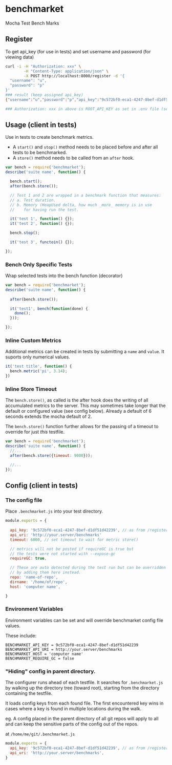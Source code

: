 # benchmarket

Mocha Test Bench Marks

## Register

To get api_key (for use in tests) and set username and password (for viewing data)

```bash
curl -i -H "Authorization: xxx" \
        -H "Content-Type: application/json" \
        -X POST http://localhost:8000/register -d '{
  "username": "u",
  "password": "p"
}'
### result (keep assigned api_key)
{"username":"u","password":"p","api_key":"9c572bf0-eca1-4247-8bef-d1df51d42239"}

### Authorization: xxx in above is ROOT_API_KEY as set in .env file (see benchmarket-server repo)
```

## Usage (client in tests)

Use in tests to create benchmark metrics.
* A `start()` and `stop()` method needs to be placed before and after all tests to be benchmarked.
* A `store()` method needs to be called from an `after` hook.

```javascript
var bench = require('benchmarket');
describe('suite name', function() {

  bench.start();
  after(bench.store());

  // Test 1 and 2 are wrapped in a benchmark function that measures:
  // a. Test duration.
  // b. Memory (HeapUsed delta, how much _more_ memory is in use
  //    for having run the test.

  it('test 1', function() {});
  it('test 2', function() {});

  bench.stop();

  it('test 3', functoin() {});

});
```

### Bench Only Specific Tests

Wrap selected tests into the bench function (decorator)

```javascript
var bench = require('benchmarket');
describe('suite name', function() {
  
  after(bench.store());

  it('test1', bench(function(done) {
    done();
  }));

});
```


### Inline Custom Metrics

Additional metrics can be created in tests by submitting a `name` and `value`. It suports only numerical values.

```javascript
it('test title', function() {
  bench.metric('pi', 3.14);
})
```

### Inline Store Timeout

The `bench.store()`, as called is the after hook does the writing of all accumulated metrics to the server. This may sometimes take longer that the default or configured value (see config below). Already a default of 6 seconds extends the mocha default of 2.

The `bench.store()` function further allows for the passing of a timeout to override for just _this_ testfile.

```javascript
var bench = require('benchmarket');
describe('suite name', function() {
  //...
  after(bench.store({timeout: 9000}));

  //...
});
```

## Config (client in tests)

### The config file

Place `.benchmarket.js` into your test directory.

```js
module.exports = {
  
  api_key: '9c572bf0-eca1-4247-8bef-d1df51d42239', // as from /register
  api_uri: 'http://your.server/benchmarks'
  timeout: 6000, // set timeout to wait for metric store()

  // metrics will not be posted if requireGC is true but
  // the tests were not started with --expose-gc
  requireGC: true,

  // These are auto detected during the test run but can be overridden
  // by adding them here instead.
  repo: 'name-of-repo',
  dirname: '/home/of/repo',
  host: 'computer name',

}
```

### Environment Variables

Environment variables can be set and will override benchmarket config file values.

These include:

```
BENCHMARKET_API_KEY = 9c572bf0-eca1-4247-8bef-d1df51d42239
BENCHMARKET_API_URI = http://your.server/benchmarks
BENCHMARKET_HOST = 'computer name'
BENCHMARKET_REQUIRE_GC = false
```


### "Hiding" config in parent directory.

The configurer runs ahead of each testfile. It searches for `.benchmarket.js` by walking up the directory tree (toward root), starting from the directory containing the testfile.

It loads config keys from each found file. The first encountered key wins in cases where a key is found in multiple locations during the walk.

eg. A config placed in the parent directory of all git repos will apply to all and can keep the sensitive parts of the config out of the repos.

at `/home/me/git/.benchmarket.js`
```js
module.exports = {
  api_key: '9c572bf0-eca1-4247-8bef-d1df51d42239', // as from /register
  api_uri: 'http://your.server/benchmarks',
}
```


